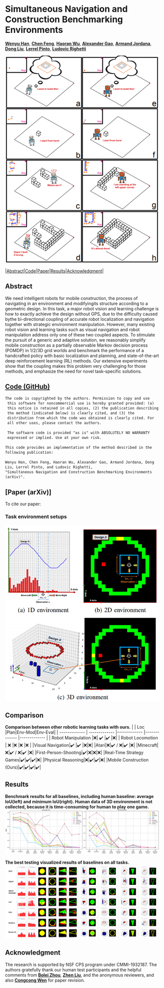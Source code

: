 # Simultaneous Navigation and Construction Benchmarking Environments

[**Wenyu Han**](https://github.com/WenyuHan-LiNa), [**Chen Feng**](https://engineering.nyu.edu/faculty/chen-feng), [**Haoran Wu**](https://www.linkedin.com/in/haoran-lucas-ng-4053471a0/), [**Alexander Gao**](https://www.alexandergao.com/), [**Armand Jordana**](https://wp.nyu.edu/machinesinmotion/people/), [**Dong Liu**](http://mechatronics.engineering.nyu.edu/people/phd-candidates/dongdong-liu.php), [**Lerrel Pinto**](https://www.lerrelpinto.com/), [**Ludovic Righetti**](https://wp.nyu.edu/machinesinmotion/89-2/)

![Overview](https://github.com/ai4ce/SNAC/blob/main/docs/figs/overview.PNG)

|[Abstract](#abstract)|[Code](#code-github)|[Paper](#paper-arxiv)|[Results](#results)|[Acknowledgment](#acknowledgment)|

## Abstract
We need intelligent robots for mobile construction, the process of navigating in an environment and modifyingits structure according to a geometric design. In this task, a major robot vision and learning challenge is how to exactly achieve the design without GPS, due to the difficulty caused bythe bi-directional coupling of accurate robot localization and navigation together with strategic environment manipulation. However, many existing robot vision and learning tasks such as visual navigation and robot manipulation address only one of these two coupled aspects. To stimulate the pursuit of a generic and adaptive solution, we reasonably simplify mobile construction as a partially observable Markov decision process (POMDP) in 1/2/3D grid worlds and benchmark the performance of a handcrafted policy with basic localization and planning, and state-of-the-art deep reinforcement learning (RL) methods. Our extensive experiments show that the coupling makes this problem very challenging for those methods, and emphasize the need for novel task-specific solutions.

## [Code (GitHub)](https://github.com/ai4ce/SNAC/tree/main/script)
```
The code is copyrighted by the authors. Permission to copy and use 
 this software for noncommercial use is hereby granted provided: (a)
 this notice is retained in all copies, (2) the publication describing
 the method (indicated below) is clearly cited, and (3) the
 distribution from which the code was obtained is clearly cited. For
 all other uses, please contact the authors.
 
 The software code is provided "as is" with ABSOLUTELY NO WARRANTY
 expressed or implied. Use at your own risk.

This code provides an implementation of the method described in the
following publication: 

Wenyu Han, Chen Feng, Haoran Wu, Alexander Gao, Armand Jordana, Dong Liu, Lerrel Pinto, and Ludovic Righetti,    
"Simultaneous Navigation and Construction Benchmarking Environments (arXiv)". 
``` 
## [Paper (arXiv)]
To cite our paper:

### Task environment setups  
![env](https://raw.githubusercontent.com/ai4ce/SNAC/main/docs/figs/environment.PNG?token=ANKETMRIKIWQNDQVUC5Q5FDAN4VQ6)

## Comparison 
**Comparison between other robotic learning tasks with ours.**
|   | Loc |Plan|Env-Mod|Env-Eval|
| ------------- | ------------- |------------- |------------- |------------- |
| Robot Manipulation |:x:| :heavy_check_mark:  |:heavy_check_mark: |:x:|
| Robot Locomotion  | :x: |:x: |:x: |:x: |
|Visual Navigation|:heavy_check_mark:  |:heavy_check_mark: |:x:|:x:|
|Atari|:x:|:heavy_check_mark: / :x:|:heavy_check_mark: |:x:|
|Minecraft|:x:|:heavy_check_mark: / :x:|:heavy_check_mark: |:x:|
|First-Person-Shooting|:heavy_check_mark:|:x:|:x:|:x:|
|Real-Time Strategy Games|:heavy_check_mark:|:heavy_check_mark:|:heavy_check_mark:|:x:|
|Physical Reasoning|:x:|:heavy_check_mark:|:heavy_check_mark:|:x:|
|Mobile Construction (Ours)|:heavy_check_mark:|:heavy_check_mark:|:heavy_check_mark:|:heavy_check_mark:|

## Results
**Benchmark results for all baselines, including human baseline: average IoU(left) and minimum IoU(right). Human data of 3D environment is not collected, because it is time-consuming for human to play one game.**
![Baseline_curve](https://github.com/ai4ce/SNAC/blob/main/docs/figs/result_curve.PNG)

**The best testing visualized results of baselines on all tasks.**
![Baseline_visualize](https://github.com/ai4ce/SNAC/blob/main/docs/figs/results_fig.PNG)

## Acknowledgment
 The research is supported by NSF CPS program under CMMI-1932187. The authors gratefully thank our human test participants and the helpful comments from [**Bolei Zhou**](http://bzhou.ie.cuhk.edu.hk/), [**Zhen Liu**](http://itszhen.com/), and the anonymous reviewers, and also [**Congcong Wen**](https://scholar.google.com/citations?hl=en&user=OTBgvCYAAAAJ) for paper revision.

